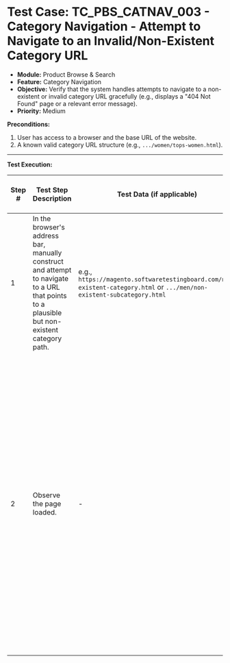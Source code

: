# Test Case: TC_PBS_CATNAV_003 - Category Navigation - Attempt to Navigate to an Invalid/Non-Existent Category URL

* **Module:** Product Browse & Search
* **Feature:** Category Navigation
* **Objective:** Verify that the system handles attempts to navigate to a non-existent or invalid category URL gracefully (e.g., displays a "404 Not Found" page or a relevant error message).
* **Priority:** Medium

**Preconditions:**
1.  User has access to a browser and the base URL of the website.
2.  A known valid category URL structure (e.g., `.../women/tops-women.html`).

---
**Test Execution:**

| Step # | Test Step Description                                                                 | Test Data (if applicable)                     | Expected Result                                                                                                                               | Actual Result (during execution) | Status (during execution) | Notes (during execution) |
|--------|---------------------------------------------------------------------------------------|-----------------------------------------------|-----------------------------------------------------------------------------------------------------------------------------------------------|----------------------------------|---------------------------|--------------------------|
| 1      | In the browser's address bar, manually construct and attempt to navigate to a URL that points to a plausible but non-existent category path. | e.g., `https://magento.softwaretestingboard.com/non-existent-category.html` or `.../men/non-existent-subcategory.html` | URL is entered, navigation is attempted.                                                                                                      |                                  |                           |                          |
| 2      | Observe the page loaded.                                                              | -                                             | 1. The system does not crash or show a server error. <br> 2. A user-friendly "404 Page Not Found" page is displayed. <br> OR <br> 3. User is redirected to the homepage or a category landing page with a message like "Category not found." (Luma shows a "Whoops, our bad..." 404 page). |                                  |                           |                          |

